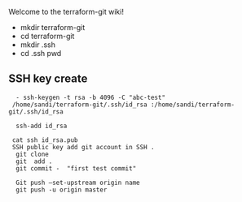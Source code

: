 Welcome to the terraform-git wiki!
* mkdir terraform-git
*  cd terraform-git
*  mkdir .ssh
*  cd .ssh
   pwd

##    SSH key create 
      - ssh-keygen -t rsa -b 4096 -C "abc-test"
     /home/sandi/terraform-git/.ssh/id_rsa :/home/sandi/terraform-git/.ssh/id_rsa

      ssh-add id_rsa

     cat ssh id_rsa.pub
     SSH public key add git account in SSH .
      git clone 
      git  add .
      git commit -  "first test commit"

      Git push —set-upstream origin name
      git push -u origin master
   

  
